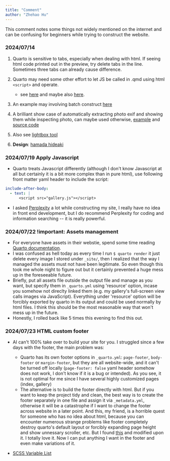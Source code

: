 ```yaml
---
title: "Comment"
author: "Zhehao Hu"
---
```


This comment notes some things not widely mentioned on the internet and can be confusing for beginners while trying to construct the website.

### 2024/07/14 

1. Quarto is sensitive to tabs, especially when dealing with html. If seeing html code printed out in the preview, try delete tabs in the line. Sometimes three tabs can already cause difference.
2. Quarto may need some other effort to let JS be called in .qmd using html `<script>` and operate. 
    - see [here](https://github.com/quarto-dev/quarto-cli/discussions/4179) and maybe also [here](https://forum.posit.co/t/quarto-equivalent-to-exclude-yaml-command-in-distill/148758).
3. An example may involving batch construct [here](https://b.bapt.xyz/posts/gallery/#generating-the-page-with-quarto)
4. A brilliant show case of automatically extracting photo exif and showing them while inspecting photo, can maybe used otherwise, [example](https://rfsaldanha.github.io/photos/photos.html) and [source code](https://github.com/rfsaldanha/rfsaldanha.github.io/blob/main/photos/photos.qmd) 

5. Also see [lightbox tool](https://github.com/quarto-ext/lightbox?tab=readme-ov-file)
6. **Design**: [hamada hideaki](https://github.com/quarto-ext/lightbox?tab=readme-ov-file) 

### 2024/07/19 Apply Javascript

- Quarto treats Javascript differently (although I don't know Javascript at all but certainly it is a bit more complex than in pure html), use following front matter yaml header to include the script:

```yaml
include-after-body: 
  - text: |
      <script src="gallery.js"></script>
```

- I asked [Perplexity](https://perplexity.ai) a lot while constructing my site, I really have no idea in front end development, but I do recommend Perplexity for coding and information searching -- it is really powerful.

### 2024/07/22 !important: Assets management

- For everyone have assets in their webstie, spend some time reading [Quarto documentation](https://quarto.org/docs/websites/website-tools.html#site-resources).
- I was confused as hell today as every time I run `$ quarto render` it just delete every image I stored under `_site/`, then I realized that the way I managed the assets must not have been legitimate. So even though this took me whole night to figure out but it certainly prevented a huge mess up in the foreseeable future.
- Briefly, put all assets file outside the output file and manage as you want, but specify them in `_quarto.yml` using 'resource' option, incase you somehow not direclty linked them (e.g. my gallery's full-screen view calls images via JavaScript). Everything under 'resource' option will be forcibly exported by quarto in its output and could be used normally by html files. I think this should be the most reasonable way that won't mess up in the future.
- Honestly, I rolled back like 5 times this evening to find this out.

### 2024/07/23 HTML custom footer

- AI can't 100% take over to build your site for you. I struggled since a few days with the footer, the main problem was:
    - Quarto has its own footer options in `_quarto.yml`: `page-footer`, `body-footer` or `margin-footer`, but they are all website-wide, and it can't be turned off locally (`page-footer: false` yaml header somehow does not work, I don't know if it is a bug or intended). As you see, it is not optimal for me since I have several highly customized pages (index, gallery)
    - The alternative is to build the footer directly with html. But if you want to keep the project tidy and clean, the best way is to create the footer separately in one file and assign it via `_metadata.yml`, otherwise it will be a catastrophe if I want to change the footer across website in a later point. And this, my friend, is a horrible quest for someone who has no idea about html, because you can encounter numerous strange problems like footer completely destroy quarto's default layout or forcibly expanding page height and show unnessary scroller, etc. But I found [this](https://albert-rapp.de/posts/13_quarto_blog_writing_guide/13_quarto_blog_writing_guide#add-a-footer-below-blog-posts) and modified upon it. I totally love it. Now I can put anything I want in the footer and even make variations of it.

- [SCSS Variable List](https://github.com/twbs/bootstrap/blob/main/scss/_variables.scss)